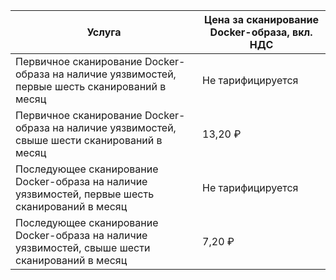 Услуга | Цена за сканирование Docker-образа, вкл. НДС
--- | ---
Первичное сканирование Docker-образа на наличие уязвимостей, первые шесть сканирований в месяц | Не тарифицируется
Первичное сканирование Docker-образа на наличие уязвимостей, свыше шести сканирований в месяц | 13,20 ₽
Последующее сканирование Docker-образа на наличие уязвимостей, первые шесть сканирований в месяц | Не тарифицируется
Последующее сканирование Docker-образа на наличие уязвимостей, свыше шести сканирований в месяц | 7,20 ₽